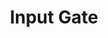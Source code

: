 ---
types: "word"

title: "Input Gate"

categories: ['']

tags: ['Input', 'Gate']

arabic: ['بوابة إدخال']

publishers: ['خوارزميات الذكاء الاصطناعي في تحليل النص العربي']

types: "word"

slug: ""
---